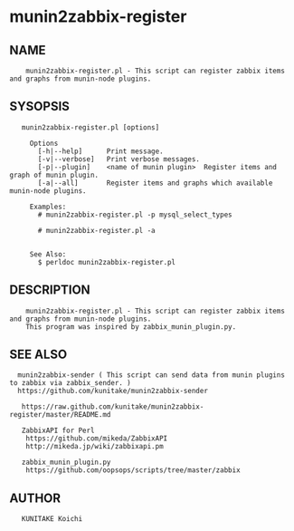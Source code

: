 munin2zabbix-register
=====================
NAME
--------------

        munin2zabbix-register.pl - This script can register zabbix items and graphs from munin-node plugins.

SYSOPSIS
--------------
       munin2zabbix-register.pl [options]

         Options
           [-h|--help]      Print message.
           [-v|--verbose]   Print verbose messages.
           [-p|--plugin]    <name of munin plugin>  Register items and graph of munin plugin.
           [-a|--all]       Register items and graphs which available munin-node plugins.

         Examples:
           # munin2zabbix-register.pl -p mysql_select_types

           # munin2zabbix-register.pl -a


         See Also:
           $ perldoc munin2zabbix-register.pl

DESCRIPTION
--------------
        munin2zabbix-register.pl - This script can register zabbix items and graphs from munin-node plugins.
        This program was inspired by zabbix_munin_plugin.py.

SEE ALSO
--------------
      munin2zabbix-sender ( This script can send data from munin plugins to zabbix via zabbix_sender. )
      https://github.com/kunitake/munin2zabbix-sender

       https://raw.github.com/kunitake/munin2zabbix-register/master/README.md

       ZabbixAPI for Perl
        https://github.com/mikeda/ZabbixAPI
        http://mikeda.jp/wiki/zabbixapi.pm

       zabbix_munin_plugin.py
        https://github.com/oopsops/scripts/tree/master/zabbix

AUTHOR
--------------
       KUNITAKE Koichi

